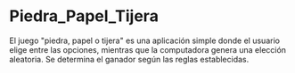 # Piedra_Papel_Tijera
El juego "piedra, papel o tijera" es una aplicación simple donde el usuario elige entre las opciones, mientras que la computadora genera una elección aleatoria. Se determina el ganador según las reglas establecidas.
